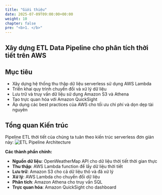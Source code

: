 ```yaml
---
title: "Giới thiệu"
date: 2025-07-09T09:00:00+00:00
weight: 10
chapter: false
pre: "<b>1. </b>"
---
```


## Xây dựng ETL Data Pipeline cho phân tích thời tiết trên AWS
## Mục tiêu 
- Xây dựng hệ thống thu thập dữ liệu serverless sử dụng AWS Lambda
- Triển khai quy trình chuyển đổi và xử lý dữ liệu
- Lưu trữ và truy vấn dữ liệu sử dụng Amazon S3 và Athena
- Tạo trực quan hóa với Amazon QuickSight
- Áp dụng các best practices của AWS cho tối ưu chi phí và dọn dẹp tài nguyên

## Tổng quan Kiến trúc

Pipeline ETL thời tiết của chúng ta tuân theo kiến trúc serverless đơn giản này:
![ETL Pipeline Architecture](/images/etl/architecture.png)

**Các thành phần chính:**

- **Nguồn dữ liệu**: OpenWeatherMap API cho dữ liệu thời tiết thời gian thực
- **Thu thập**: AWS Lambda function để lấy dữ liệu thời tiết
- **Lưu trữ**: Amazon S3 cho cả dữ liệu thô và đã xử lý
- **Xử lý**: AWS Lambda cho chuyển đổi dữ liệu
- **Phân tích**: Amazon Athena cho truy vấn SQL
- **Trực quan hóa**: Amazon QuickSight cho dashboard
